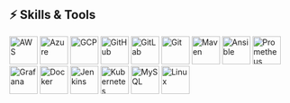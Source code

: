 ## ⚡ Skills & Tools

<p align="left">
  <!-- Cloud -->
  <img src="https://cdn.jsdelivr.net/gh/devicons/devicon/icons/amazonwebservices/amazonwebservices-original.svg" alt="AWS" width="50" height="50"/>
  <img src="https://cdn.jsdelivr.net/gh/devicons/devicon/icons/azure/azure-original.svg" alt="Azure" width="50" height="50"/>
  <img src="https://cdn.jsdelivr.net/gh/devicons/devicon/icons/googlecloud/googlecloud-original.svg" alt="GCP" width="50" height="50"/>
  
  <!-- DevOps Tools -->
  <img src="https://cdn.jsdelivr.net/gh/devicons/devicon/icons/github/github-original.svg" alt="GitHub" width="50" height="50"/>
  <img src="https://cdn.jsdelivr.net/gh/devicons/devicon/icons/gitlab/gitlab-original.svg" alt="GitLab" width="50" height="50"/>
  <img src="https://cdn.jsdelivr.net/gh/devicons/devicon/icons/git/git-original.svg" alt="Git" width="50" height="50"/>
  <img src="https://cdn.jsdelivr.net/gh/devicons/devicon/icons/maven/maven-original.svg" alt="Maven" width="50" height="50"/>
  <img src="https://cdn.jsdelivr.net/gh/devicons/devicon/icons/ansible/ansible-original.svg" alt="Ansible" width="50" height="50"/>
  <img src="https://www.vectorlogo.zone/logos/prometheusio/prometheusio-icon.svg" alt="Prometheus" width="50" height="50"/>
  <img src="https://www.vectorlogo.zone/logos/grafana/grafana-icon.svg" alt="Grafana" width="50" height="50"/>
  
  <!-- Containers & CI/CD -->
  <img src="https://cdn.jsdelivr.net/gh/devicons/devicon/icons/docker/docker-original.svg" alt="Docker" width="50" height="50"/>
  <img src="https://cdn.jsdelivr.net/gh/devicons/devicon/icons/jenkins/jenkins-original.svg" alt="Jenkins" width="50" height="50"/>
  <img src="https://cdn.jsdelivr.net/gh/devicons/devicon/icons/kubernetes/kubernetes-plain.svg" alt="Kubernetes" width="50" height="50"/>
  
  <!-- Databases & OS -->
  <img src="https://cdn.jsdelivr.net/gh/devicons/devicon/icons/mysql/mysql-original.svg" alt="MySQL" width="50" height="50"/>
  <img src="https://cdn.jsdelivr.net/gh/devicons/devicon/icons/linux/linux-original.svg" alt="Linux" width="50" height="50"/>
</p>
